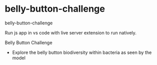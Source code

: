 # belly-button-challenge
belly-button-challenge


Run js app in vs code with live server extension to run natively. 


Belly Button Challenge
- Explore the belly button biodiversity within bacteria as seen by the model

  
